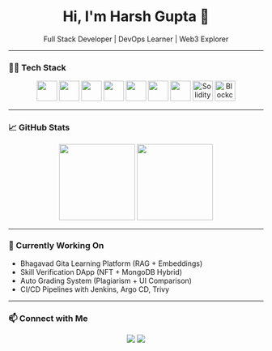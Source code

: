 <h1 align="center">Hi, I'm Harsh Gupta 👋</h1>

<p align="center">
  Full Stack Developer | DevOps Learner | Web3 Explorer
</p>

---

### 🧑‍💻 Tech Stack

<p align="center">
  <img src="https://skillicons.dev/icons?i=react" height="40" />
  <img src="https://skillicons.dev/icons?i=java" height="40" />
  <img src="https://skillicons.dev/icons?i=js" height="40" />
  <img src="https://skillicons.dev/icons?i=docker" height="40" />
  <img src="https://skillicons.dev/icons?i=kubernetes" height="40" />
  <img src="https://skillicons.dev/icons?i=jenkins" height="40" />
  <img src="https://skillicons.dev/icons?i=aws" height="40" />
  <img src="https://cdn.jsdelivr.net/gh/devicons/devicon/icons/solidity/solidity-original.svg" height="40" alt="Solidity" />
  <img src="https://cdn.jsdelivr.net/gh/devicons/devicon/icons/ethereum/ethereum-original.svg" height="40" alt="Blockchain" />
</p>


---

### 📈 GitHub Stats

<p align="center">
  <img src="https://github-readme-stats.vercel.app/api?username=HaR-S-H&show_icons=true&theme=default" height="150"/>
  <img src="https://github-readme-stats.vercel.app/api/top-langs/?username=HaR-S-H&layout=compact&theme=default" height="150"/>
</p>

---

### 🔭 Currently Working On

- Bhagavad Gita Learning Platform (RAG + Embeddings)
- Skill Verification DApp (NFT + MongoDB Hybrid)
- Auto Grading System (Plagiarism + UI Comparison)
- CI/CD Pipelines with Jenkins, Argo CD, Trivy

---

### 📫 Connect with Me

<p align="center">
  <a href="https://github.com/HaR-S-H"><img src="https://img.shields.io/badge/GitHub-100000?style=flat&logo=github&logoColor=white" /></a>
  <a href="https://www.linkedin.com/in/harsh-gupta-a35696269"><img src="https://img.shields.io/badge/LinkedIn-0077B5?style=flat&logo=linkedin&logoColor=white" /></a>
</p>
